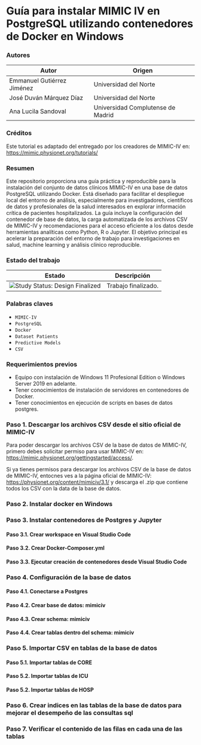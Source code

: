 Guía para instalar MIMIC IV en PostgreSQL utilizando contenedores de Docker en Windows
=================

### Autores

| Autor                      | Origen                               |
| -------------------------- | ------------------------------------ |
| Emmanuel Gutiérrez Jiménez | Universidad del Norte                |
| José Duván Márquez Díaz    | Universidad del Norte                |
| Ana Lucila Sandoval        | Universidad Complutense de Madrid    |

### Créditos

Este tutorial es adaptado del entregado por los creadores de MIMIC-IV en: https://mimic.physionet.org/tutorials/

### Resumen

Este repositorio proporciona una guía práctica y reproducible para la instalación del conjunto de datos clínicos MIMIC-IV en una base de datos PostgreSQL utilizando Docker. Está diseñado para facilitar el despliegue local del entorno de análisis, especialmente para investigadores, científicos de datos y profesionales de la salud interesados en explorar información crítica de pacientes hospitalizados. La guía incluye la configuración del contenedor de base de datos, la carga automatizada de los archivos CSV de MIMIC-IV y recomendaciones para el acceso eficiente a los datos desde herramientas analíticas como Python, R o Jupyter. El objetivo principal es acelerar la preparación del entorno de trabajo para investigaciones en salud, machine learning y análisis clínico reproducible.

### Estado del trabajo 

| Estado            | Descripción                          |
| ----------------- | ------------------------------------ |
| <img src="https://img.shields.io/badge/Study%20Status-Design%20Finalized-brightgreen.svg" alt="Study Status: Design Finalized"> | Trabajo finalizado. | 

### Palabras claves

- `MIMIC-IV`
- `PostgreSQL`
- `Docker`
- `Dataset Patients`
- `Predictive Models`
- `CSV`

### Requerimientos previos

- Equipo con instalación de Windows 11 Profesional Edition o Windows Server 2019 en adelante.
- Tener conocimientos de instalación de servidores en contenedores de Docker.
- Tener conocimientos en ejecución de scripts en bases de datos postgres.
  
### Paso 1. Descargar los archivos CSV desde el sitio oficial de MIMIC-IV

Para poder descargar los archivos CSV de la base de datos de MIMIC-IV, primero debes solicitar permiso para usar MIMIC-IV en: https://mimic.physionet.org/gettingstarted/access/.

Si ya tienes permisos para descargar los archivos CSV de la base de datos de MIMIC-IV, entocnes ves a la página oficial de MIMIC-IV: https://physionet.org/content/mimiciv/3.1/ y descarga el .zip que contiene todos los CSV con la data de la base de datos.

### Paso 2. Instalar docker en Windows

### Paso 3. Instalar contenedores de Postgres y Jupyter

#### Paso 3.1. Crear workspace en Visual Studio Code
#### Paso 3.2. Crear Docker-Composer.yml
#### Paso 3.3. Ejecutar creación de contenedores desde Visual Studio Code

### Paso 4. Configuración de la base de datos

#### Paso 4.1. Conectarse a Postgres
#### Paso 4.2. Crear base de datos: mimiciv
#### Paso 4.3. Crear schema: mimiciv
#### Paso 4.4. Crear tablas dentro del schema: mimiciv

### Paso 5. Importar CSV en tablas de la base de datos

#### Paso 5.1. Importar tablas de CORE
#### Paso 5.2. Importar tablas de ICU
#### Paso 5.2. Importar tablas de HOSP

### Paso 6. Crear indices en las tablas de la base de datos para mejorar el desempeño de las consultas sql

### Paso 7. Verificar el contenido de las filas en cada una de las tablas











